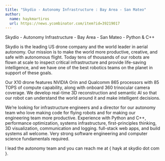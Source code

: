 ```yaml
---
title: "Skydio - Autonomy Infrastructure : Bay Area - San Mateo"
author:
  name: haykmartiros
  url: https://news.ycombinator.com/item?id=39219017
---
```

Skydio - Autonomy Infrastructure - Bay Area - San Mateo - Python &amp; C++

Skydio is the leading US drone company and the world leader in aerial autonomy. Our mission is to make the world more productive, creative, and safe with autonomous flight. Today tens of thousands of our robots are flown at scale to inspect critical infrastructure and provide life-saving intelligence, and we have one of the best robotics teams on the planet in support of these goals.

Our X10 drone features NVIDIA Orin and Qualcomm 865 processors with 85 TOPS of compute capability, along with onboard 360 trinocular camera coverage. We develop real-time 3D reconstruction and semantic AI so that our robot can understand the world around it and make intelligent decisions.

We’re looking for infrastructure engineers and a director for our autonomy team who love making code for flying robots and for making our engineering team more productive. Experience with Python and C++, performance optimization, systems infrastructure, first-principles thinking, 3D visualization, communication and logging. full-stack web apps, and build systems all welcome. Very strong software engineering and computer science fundamentals required.

I lead the autonomy team and you can reach me at { hayk at skydio dot com }.
